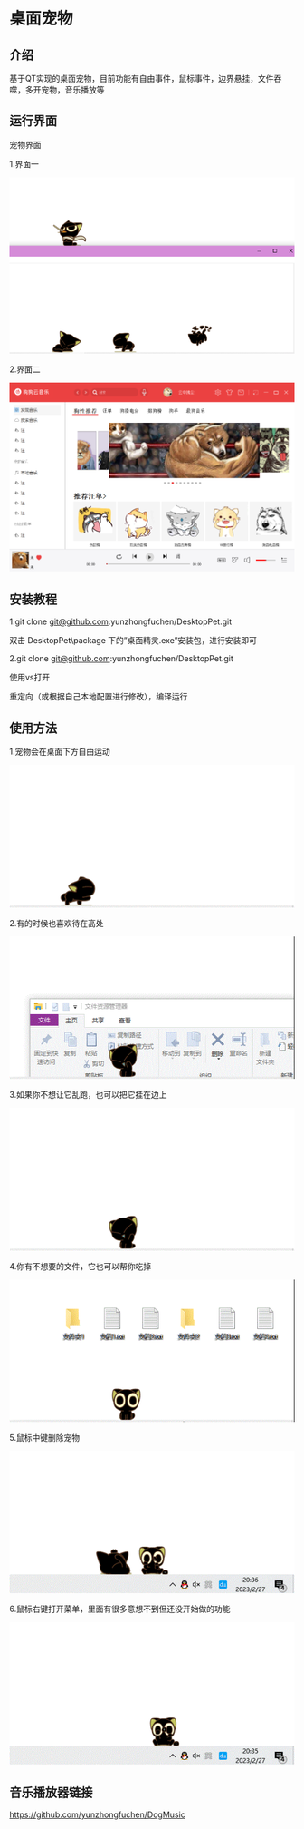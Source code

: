 # 桌面宠物

## 介绍

基于QT实现的桌面宠物，目前功能有自由事件，鼠标事件，边界悬挂，文件吞噬，多开宠物，音乐播放等



## 运行界面

宠物界面

1.界面一

![image-20230222101855773](image/1.png)

2.界面二

![image-20230222102023943](image/2.png)


## 安装教程

1.git clone git@github.com:yunzhongfuchen/DesktopPet.git

双击 DesktopPet\package 下的”桌面精灵.exe”安装包，进行安装即可



2.git clone git@github.com:yunzhongfuchen/DesktopPet.git

使用vs打开

重定向（或根据自己本地配置进行修改），编译运行

## 使用方法

1.宠物会在桌面下方自由运动

![teachone](gif/none/teachone.gif)

2.有的时候也喜欢待在高处

![teachtwo](gif/none/teachtwo.gif)

3.如果你不想让它乱跑，也可以把它挂在边上

![teachthree](gif/none/teachthree.gif)

4.你有不想要的文件，它也可以帮你吃掉

![teachfore](gif/none/teachfore.gif)

5.鼠标中键删除宠物

![teachfive](gif/none/teachfive.gif)

6.鼠标右键打开菜单，里面有很多意想不到但还没开始做的功能

![teachsix](gif/none/teachsix.gif)

## 音乐播放器链接

https://github.com/yunzhongfuchen/DogMusic

